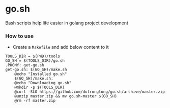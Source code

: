 # go.sh
Bash scripts help life easier in golang project development

### How to use
- Create a `Makefile` and add below content to it

```
TOOLS_DIR = $(PWD)/tools
GO_SH = $(TOOLS_DIR)/go.sh
.PHONY: get-go.sh
get-go.sh: $(GO_SH)/make.sh
	@echo "Installed go.sh"
	$(GO_SH)/make.sh:
	@echo "Downloading go.sh"
	@mkdir -p $(TOOLS_DIR)
	@curl -SLO https://github.com/dotronglong/go.sh/archive/master.zip
	@unzip master.zip && mv go.sh-master $(GO_SH)
	@rm -rf master.zip
```
